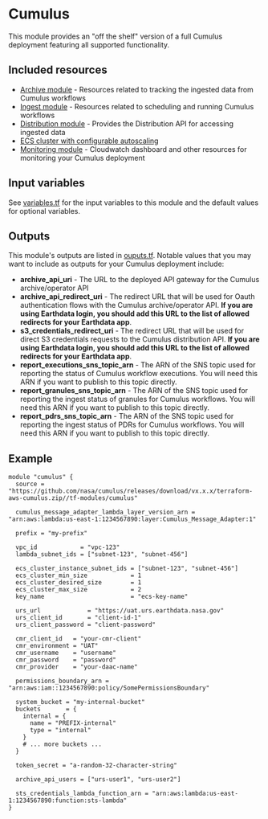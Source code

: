 # Cumulus

This module provides an "off the shelf" version of a full Cumulus deployment featuring all supported functionality.

## Included resources

- [Archive module](../archive) - Resources related to tracking the ingested data from Cumulus workflows
- [Ingest module](../ingest) - Resources related to scheduling and running Cumulus workflows
- [Distribution module](../distribution/README.md) - Provides the Distribution API for accessing ingested data
- [ECS cluster with configurable autoscaling](./ecs_cluster.tf)
- [Monitoring module](../monitoring) - Cloudwatch dashboard and other resources for monitoring your Cumulus deployment

## Input variables

See [variables.tf](./variables.tf) for the input variables to this module and the default values for optional variables.

## Outputs

This module's outputs are listed in [ouputs.tf](./outputs.tf). Notable values that you may want to include as outputs for your Cumulus deployment include:

- **archive_api_uri** - The URL to the deployed API gateway for the Cumulus archive/operator API
- **archive_api_redirect_uri** - The redirect URL that will be used for Oauth authentication flows with the Cumulus archive/operator API. **If you are using Earthdata login, you should add this URL to the list of allowed redirects for your Earthdata app**.
- **s3_credentials_redirect_uri** - The redirect URL that will be used for direct S3 credentials requests to the Cumulus distribution API. **If you are using Earthdata login, you should add this URL to the list of allowed redirects for your Earthdata app**.
- **report_executions_sns_topic_arn** - The ARN of the SNS topic used for reporting the status of Cumulus workflow executions. You will need this ARN if you want to publish to this topic directly.
- **report_granules_sns_topic_arn** - The ARN of the SNS topic used for reporting the ingest status of granules for Cumulus workflows. You will need this ARN if you want to publish to this topic directly.
- **report_pdrs_sns_topic_arn** - The ARN of the SNS topic used for reporting the ingest status of PDRs for Cumulus workflows. You will need this ARN if you want to publish to this topic directly.

## Example

```hcl
module "cumulus" {
  source = "https://github.com/nasa/cumulus/releases/download/vx.x.x/terraform-aws-cumulus.zip//tf-modules/cumulus"

  cumulus_message_adapter_lambda_layer_version_arn = "arn:aws:lambda:us-east-1:1234567890:layer:Cumulus_Message_Adapter:1"

  prefix = "my-prefix"

  vpc_id            = "vpc-123"
  lambda_subnet_ids = ["subnet-123", "subnet-456"]

  ecs_cluster_instance_subnet_ids = ["subnet-123", "subnet-456"]
  ecs_cluster_min_size            = 1
  ecs_cluster_desired_size        = 1
  ecs_cluster_max_size            = 2
  key_name                        = "ecs-key-name"

  urs_url             = "https://uat.urs.earthdata.nasa.gov"
  urs_client_id       = "client-id-1"
  urs_client_password = "client-password"

  cmr_client_id   = "your-cmr-client"
  cmr_environment = "UAT"
  cmr_username    = "username"
  cmr_password    = "password"
  cmr_provider    = "your-daac-name"

  permissions_boundary_arn = "arn:aws:iam::1234567890:policy/SomePermissionsBoundary"

  system_bucket = "my-internal-bucket"
  buckets       = {
    internal = {
      name = "PREFIX-internal"
      type = "internal"
    }
    # ... more buckets ...
  }

  token_secret = "a-random-32-character-string"

  archive_api_users = ["urs-user1", "urs-user2"]

  sts_credentials_lambda_function_arn = "arn:aws:lambda:us-east-1:1234567890:function:sts-lambda"
}
```
